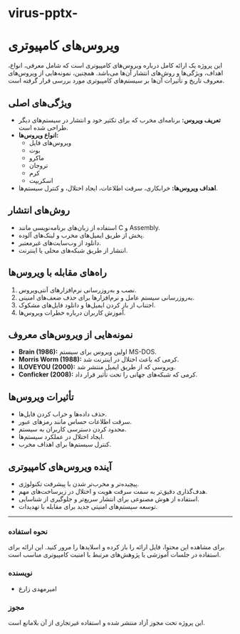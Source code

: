 # virus-pptx-

# ویروس‌های کامپیوتری

این پروژه یک ارائه کامل درباره ویروس‌های کامپیوتری است که شامل معرفی، انواع، اهداف، ویژگی‌ها و روش‌های انتشار آن‌ها می‌باشد. همچنین، نمونه‌هایی از ویروس‌های معروف تاریخ و تأثیرات آن‌ها بر سیستم‌های کامپیوتری مورد بررسی قرار گرفته است.

## ویژگی‌های اصلی

- **تعریف ویروس:** برنامه‌ای مخرب که برای تکثیر خود و انتشار در سیستم‌های دیگر طراحی شده است.
- **انواع ویروس‌ها:** 
  - ویروس‌های فایل
  - بوت
  - ماکرو
  - تروجان
  - کرم
  - اسکریپت
- **اهداف ویروس‌ها:** خرابکاری، سرقت اطلاعات، ایجاد اختلال، و کنترل سیستم‌ها.

## روش‌های انتشار

- استفاده از زبان‌های برنامه‌نویسی مانند C و Assembly.
- پخش از طریق ایمیل‌های مخرب و لینک‌های آلوده.
- دانلود از وب‌سایت‌های غیرمعتبر.
- انتشار از طریق شبکه‌های محلی یا اینترنت.

## راه‌های مقابله با ویروس‌ها

1. نصب و به‌روزرسانی نرم‌افزارهای آنتی‌ویروس.
2. به‌روزرسانی سیستم عامل و نرم‌افزارها برای حذف ضعف‌های امنیتی.
3. اجتناب از باز کردن ایمیل‌ها و دانلود فایل‌های مشکوک.
4. آموزش کاربران درباره خطرات ویروس‌ها.

## نمونه‌هایی از ویروس‌های معروف

- **Brain (1986):** اولین ویروس برای سیستم MS-DOS.
- **Morris Worm (1988):** کرمی که باعث اختلال در اینترنت شد.
- **ILOVEYOU (2000):** ویروسی که از طریق ایمیل منتشر شد.
- **Conficker (2008):** کرمی که شبکه‌های جهانی را تحت تأثیر قرار داد.

## تأثیرات ویروس‌ها

- حذف داده‌ها و خراب کردن فایل‌ها.
- سرقت اطلاعات حساس مانند رمزهای عبور.
- محدود کردن دسترسی کاربران به سیستم.
- ایجاد اختلال در عملکرد سیستم‌ها.
- کنترل سیستم‌ها برای اهداف مخرب.

## آینده ویروس‌های کامپیوتری

- پیچیده‌تر و مخرب‌تر شدن با پیشرفت تکنولوژی.
- هدف‌گذاری دقیق‌تر به سمت سرقت هویت و اختلال در زیرساخت‌های مهم.
- استفاده از هوش مصنوعی برای انتشار سریع‌تر و جلوگیری از شناسایی.
- توسعه سیستم‌های امنیتی جدید برای مقابله با تهدیدات.

---

### نحوه استفاده

برای مشاهده این محتوا، فایل ارائه را باز کرده و اسلایدها را مرور کنید. این ارائه برای استفاده در جلسات آموزشی یا پژوهش‌های مرتبط با امنیت کامپیوتری مناسب است.

### نویسنده

- امیرمهدی زارع

### مجوز

این پروژه تحت مجوز آزاد منتشر شده و استفاده غیرتجاری از آن بلامانع است.

